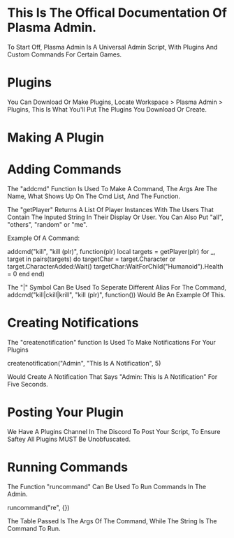 # This Is The Offical Documentation Of Plasma Admin.

To Start Off, Plasma Admin Is A Universal Admin Script, With Plugins And Custom Commands For Certain Games.


# Plugins

You Can Download Or Make Plugins, Locate Workspace > Plasma Admin > Plugins, This Is What You'll Put The Plugins You Download Or Create.


# Making A Plugin


# Adding Commands

The "addcmd" Function Is Used To Make A Command, The Args Are The Name, What Shows Up On The Cmd List, And The Function.

The "getPlayer" Returns A List Of Player Instances With The Users That Contain The Inputed String In Their Display Or User. You Can Also Put "all", "others", "random" or "me".

Example Of A Command:

addcmd("kill", "kill (plr)", function(plr)
    local targets = getPlayer(plr)
    for _, target in pairs(targets) do
       targetChar = target.Character or target.CharacterAdded:Wait()
       targetChar:WaitForChild("Humanoid").Health = 0
    end
end)

The "|" Symbol Can Be Used To Seperate Different Alias For The Command, addcmd("kill|ckill|krill", "kill (plr)", function()) Would Be An Example Of This.


# Creating Notifications

The "createnotification" function Is Used To Make Notifications For Your Plugins

createnotification("Admin", "This Is A Notification", 5)

Would Create A Notification That Says "Admin: This Is A Notification" For Five Seconds.


# Posting Your Plugin

We Have A Plugins Channel In The Discord To Post Your Script, To Ensure Saftey All Plugins MUST Be Unobfuscated.


# Running Commands

The Function "runcommand" Can Be Used To Run Commands In The Admin.

runcommand("re", {})

The Table Passed Is The Args Of The Command, While The String Is The Command To Run.
